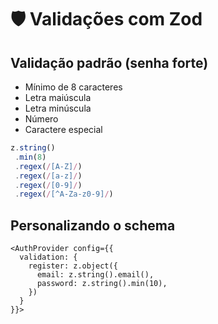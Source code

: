# 🛡️ Validações com Zod

## Validação padrão (senha forte)

- Mínimo de 8 caracteres
- Letra maiúscula
- Letra minúscula
- Número
- Caractere especial

```ts
z.string()
 .min(8)
 .regex(/[A-Z]/)
 .regex(/[a-z]/)
 .regex(/[0-9]/)
 .regex(/[^A-Za-z0-9]/)
```

## Personalizando o schema

```tsx
<AuthProvider config={{
  validation: {
    register: z.object({
      email: z.string().email(),
      password: z.string().min(10),
    })
  }
}}>
```